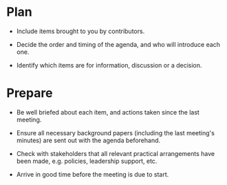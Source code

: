 # Plan

* Include items brought to you by contributors.     

* Decide the order and timing of the agenda, and who will introduce each one.  

* Identify which items are for information, discussion or a decision.  

# Prepare
* Be well briefed about each item, and actions taken since the last meeting.  

* Ensure all necessary background papers (including the last meeting's minutes) are sent out with the agenda beforehand.  

* Check with stakeholders that all relevant practical arrangements have been made, e.g. policies, leadership support, etc.  

* Arrive in good time before the meeting is due to start.  
